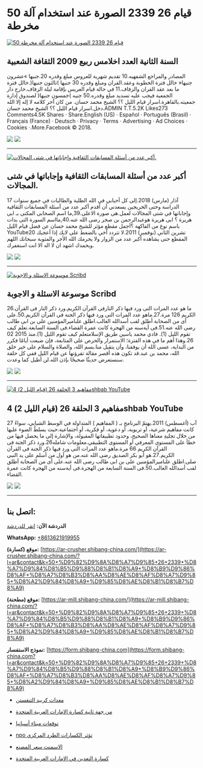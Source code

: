# 50 قيام 26 2339 الصورة عند استخدام آلة مخرطة

<a href="https://swt.shibang-china.com/?l=ar&img&k=50+%D9%82%D9%8A%D8%A7%D9%85+26+2339+%D8%A7%D9%84%D8%B5%D9%88%D8%B1%D8%A9+%D8%B9%D9%86%D8%AF+%D8%A7%D8%B3%D8%AA%D8%AE%D8%AF%D8%A7%D9%85+%D8%A2%D9%84%D8%A9+%D9%85%D8%AE%D8%B1%D8%B7%D8%A9" target="_blank">![50 قيام 26 2339 الصورة عند استخدام آلة مخرطة](http://static.shibang-china.com/all-800x300/1131.jpg)</a>

## السنة الثانية العدد اخلامس ربيع 2009 الثقافة الشعبية
المصادر والمراجع الشفهيه.10 تقديم شهرية للعروس مبلغ وقدره 20.جنيها »عشرون جنيها« خالل فترة الخطوبة وعقد.القران ومبلغ وقدره 30 جنيها )ثالثون جنيها(.خالل فترة ما بعد عقد القران والزفاف.11 في حالة قيام العريس بإقامة ليلة الزفاف.خارج دار الجمعية فيجب عليه تسديد مبلغ وقدره.50 جنيه )خمسون جنيها( لصندوق إدارة جمعيته.بالقاهرة.اسرار قيام الليل ؟؟ الشيخ محمد حسان. من كان آخر كلامه لا إله إلا الله دخل.اسرار قيام الليل ؟؟ الشيخ محمد حسان.ADMIN T.T.5.2K Likes273 Comments4.5K Shares &middot; Share.English (US) · Español · Português (Brasil) · Français (France) · Deutsch &middot; Privacy · Terms · Advertising · Ad Choices · Cookies ·.More.Facebook © 2018.


<a href="https://whatsapp.shibangsoft.com/WhatsApp.php" target="_blank" title="WhatsApp">![](http://static.shibang-china.com/icon/whatsapp.png)</a> <a href="https://swt.shibang-china.com/?l=ar&icon&k=50+%D9%82%D9%8A%D8%A7%D9%85+26+2339+%D8%A7%D9%84%D8%B5%D9%88%D8%B1%D8%A9+%D8%B9%D9%86%D8%AF+%D8%A7%D8%B3%D8%AA%D8%AE%D8%AF%D8%A7%D9%85+%D8%A2%D9%84%D8%A9+%D9%85%D8%AE%D8%B1%D8%B7%D8%A9" target="_blank">![](http://static.shibang-china.com/icon/chat-ar.png)</a>

---

<a href="https://swt.shibang-china.com/?l=ar&img&k=50+%D9%82%D9%8A%D8%A7%D9%85+26+2339+%D8%A7%D9%84%D8%B5%D9%88%D8%B1%D8%A9+%D8%B9%D9%86%D8%AF+%D8%A7%D8%B3%D8%AA%D8%AE%D8%AF%D8%A7%D9%85+%D8%A2%D9%84%D8%A9+%D9%85%D8%AE%D8%B1%D8%B7%D8%A9" target="_blank">![أكبر عدد من أسئلة المسابقات الثقافية وإجاباتها في شتى المجالات.](http://static.shibang-china.com/all-800x300/1150.jpg)</a>

## أكبر عدد من أسئلة المسابقات الثقافية وإجاباتها في شتى المجالات.
17 آذار (مارس) 2018.إلى كل أحبابي في الله الطلبة والطالبات في جميع سنوات الدراسة وحتى الخريجين يسعدني أن أقدم أكبر عدد من أسئلة المسابقات الثقافية وإجاباتها في شتى المجالات لعمل.هى صورة الاعلى.39,ما اسم الصحابى المكنى بـ ابى هريرة ؟ ابى هريرة هوعبدالرحمن بن صخر رضى الله عنه.40,مااسم السورة التى بدات باسم نوع من الفاكهة ؟أجمل مقطع مؤثر للشيخ محمد حسان عن فضل قيام الليل YouTube20 تشرين الثاني (نوفمبر) 2011.لا تتردد أخي بالضغط على لايك إذا أعجبك المقطع حتى يشاهده أكبر عدد من الزوار ولا يحرمك الله الأجر والمثوبة سبحانك اللهم وبحمدك اشهد ان لا اله الا انت استغفرك.


<a href="https://whatsapp.shibangsoft.com/WhatsApp.php" target="_blank" title="WhatsApp">![](http://static.shibang-china.com/icon/whatsapp.png)</a> <a href="https://swt.shibang-china.com/?l=ar&icon&k=50+%D9%82%D9%8A%D8%A7%D9%85+26+2339+%D8%A7%D9%84%D8%B5%D9%88%D8%B1%D8%A9+%D8%B9%D9%86%D8%AF+%D8%A7%D8%B3%D8%AA%D8%AE%D8%AF%D8%A7%D9%85+%D8%A2%D9%84%D8%A9+%D9%85%D8%AE%D8%B1%D8%B7%D8%A9" target="_blank">![](http://static.shibang-china.com/icon/chat-ar.png)</a>

---

<a href="https://swt.shibang-china.com/?l=ar&img&k=50+%D9%82%D9%8A%D8%A7%D9%85+26+2339+%D8%A7%D9%84%D8%B5%D9%88%D8%B1%D8%A9+%D8%B9%D9%86%D8%AF+%D8%A7%D8%B3%D8%AA%D8%AE%D8%AF%D8%A7%D9%85+%D8%A2%D9%84%D8%A9+%D9%85%D8%AE%D8%B1%D8%B7%D8%A9" target="_blank">![موسوعة الاسئلة و الاجوبة Scribd](http://static.shibang-china.com/all-800x300/857.jpg)</a>

## موسوعة الاسئلة و الاجوبة Scribd
26.ما هو عدد المرات التى ورد فيها ذكر النارفى القرآن الكريم.ورد ذكر النار فى القرآن الكريم 126 مرة.27.ماهو عدد المرات التى ورد فيها ذكر الجنة فى القرآن الكريم.50.على أى من الصحابة أطلق لقب أسدالله الغالب.اطلق علىاميرالمؤمنين على بن ابى طالب رضى الله عنه.51.فى أيةسنه من الهجرة كانت عمرة القضاء.فى السنة السابعة.تعلم كيف تقوم الليل (1). فادي محمد ياسين طريق الإسلامتعلم كيف تقوم الليل (1).منذ 2015 02 26.وهذا أهم ما في هذه الفترة؛ الاستمرار والحرص على المتابعة، فإن ضيعت أيامًا فكرر من البداية، عسى الله أن يوفقنا، وأن يتقبل منا.بسم الله، والصلاة والسلام على خير خلق الله، محمد بن عبد.قد تكون هذه أقصر مقالة تقرؤنها عن قيام الليل ففي كل حلقة سنستعرض حديثًا صحيحًا بإذن الله.لن أطيل كما وعدت.


<a href="https://whatsapp.shibangsoft.com/WhatsApp.php" target="_blank" title="WhatsApp">![](http://static.shibang-china.com/icon/whatsapp.png)</a> <a href="https://swt.shibang-china.com/?l=ar&icon&k=50+%D9%82%D9%8A%D8%A7%D9%85+26+2339+%D8%A7%D9%84%D8%B5%D9%88%D8%B1%D8%A9+%D8%B9%D9%86%D8%AF+%D8%A7%D8%B3%D8%AA%D8%AE%D8%AF%D8%A7%D9%85+%D8%A2%D9%84%D8%A9+%D9%85%D8%AE%D8%B1%D8%B7%D8%A9" target="_blank">![](http://static.shibang-china.com/icon/chat-ar.png)</a>

---

<a href="https://swt.shibang-china.com/?l=ar&img&k=50+%D9%82%D9%8A%D8%A7%D9%85+26+2339+%D8%A7%D9%84%D8%B5%D9%88%D8%B1%D8%A9+%D8%B9%D9%86%D8%AF+%D8%A7%D8%B3%D8%AA%D8%AE%D8%AF%D8%A7%D9%85+%D8%A2%D9%84%D8%A9+%D9%85%D8%AE%D8%B1%D8%B7%D8%A9" target="_blank">![مفاهيم 3 الحلقة 26 (قيام الليل 2) 4shbab YouTube](http://static.shibang-china.com/all-800x300/1307.jpg)</a>

## مفاهيم 3 الحلقة 26 (قيام الليل 2) 4shbab YouTube
27 آب (أغسطس) 2011.يهتمّ البرنامج بـ ( المفاهيم ) المتداولة في الوسط الشبابي، سواءً كانت مفاهيم شرعية، أو تربوية، أو دعوية، أو فكرية، أو اجتماعية.حيث يسلطُ الضوء عليها من خلال تجليةِ معناها الصحيح، وحدود تطبيقاتها المقبولة، والإشارة إلى ما يحصل فيها من خطأ على المستوى المعرفي أو المستوى التطبيقي.معلومات شامله26.ورد ذكر الجنة فى القرآن الكريم 66 مرة.ماهو عدد المرات التى ورد فيها ذكر الجنة فى القرآن الكريم.27.هو أبو بكر الصديق رضى الله عنه.من هو أول من أسلم على يد النبى صلى.اطلق علىاميرالمؤمنين على بن ابى طالب رضى الله عنه.على أى من الصحابة أطلق لقب أسدالله الغالب.50.فى السنة السابعة من الهجرة.فى أيةسنه من الهجرة كانت عمرة القضاء.


<a href="https://whatsapp.shibangsoft.com/WhatsApp.php" target="_blank" title="WhatsApp">![](http://static.shibang-china.com/icon/whatsapp.png)</a> <a href="https://swt.shibang-china.com/?l=ar&icon&k=50+%D9%82%D9%8A%D8%A7%D9%85+26+2339+%D8%A7%D9%84%D8%B5%D9%88%D8%B1%D8%A9+%D8%B9%D9%86%D8%AF+%D8%A7%D8%B3%D8%AA%D8%AE%D8%AF%D8%A7%D9%85+%D8%A2%D9%84%D8%A9+%D9%85%D8%AE%D8%B1%D8%B7%D8%A9" target="_blank">![](http://static.shibang-china.com/icon/chat-ar.png)</a>

---
## اتصل بنا:

**الدردشة الآن:** [انقر للدردشة](https://swt.shibang-china.com?l=ar&contact&k=50+%D9%82%D9%8A%D8%A7%D9%85+26+2339+%D8%A7%D9%84%D8%B5%D9%88%D8%B1%D8%A9+%D8%B9%D9%86%D8%AF+%D8%A7%D8%B3%D8%AA%D8%AE%D8%AF%D8%A7%D9%85+%D8%A2%D9%84%D8%A9+%D9%85%D8%AE%D8%B1%D8%B7%D8%A9)

**WhatsApp:**  [+8613621919955](https://whatsapp.shibangsoft.com/WhatsApp.php)

**موقع (كسارة):** [https://ar-crusher.shibang-china.com/](https://ar-crusher.shibang-china.com/?l=ar&contact&k=50+%D9%82%D9%8A%D8%A7%D9%85+26+2339+%D8%A7%D9%84%D8%B5%D9%88%D8%B1%D8%A9+%D8%B9%D9%86%D8%AF+%D8%A7%D8%B3%D8%AA%D8%AE%D8%AF%D8%A7%D9%85+%D8%A2%D9%84%D8%A9+%D9%85%D8%AE%D8%B1%D8%B7%D8%A9)

**موقع (مطحنة):** [https://ar-mill.shibang-china.com/](https://ar-mill.shibang-china.com/?l=ar&contact&k=50+%D9%82%D9%8A%D8%A7%D9%85+26+2339+%D8%A7%D9%84%D8%B5%D9%88%D8%B1%D8%A9+%D8%B9%D9%86%D8%AF+%D8%A7%D8%B3%D8%AA%D8%AE%D8%AF%D8%A7%D9%85+%D8%A2%D9%84%D8%A9+%D9%85%D8%AE%D8%B1%D8%B7%D8%A9)

**نموذج الاستفسار:** [https://form.shibang-china.com](https://form.shibang-china.com?l=ar&contact&k=50+%D9%82%D9%8A%D8%A7%D9%85+26+2339+%D8%A7%D9%84%D8%B5%D9%88%D8%B1%D8%A9+%D8%B9%D9%86%D8%AF+%D8%A7%D8%B3%D8%AA%D8%AE%D8%AF%D8%A7%D9%85+%D8%A2%D9%84%D8%A9+%D9%85%D8%AE%D8%B1%D8%B7%D8%A9)

* [معدات كربيد التنغستن](../28/%D9%85%D8%B9%D8%AF%D8%A7%D8%AA%20%D9%83%D8%B1%D8%A8%D9%8A%D8%AF%20%D8%A7%D9%84%D8%AA%D9%86%D8%BA%D8%B3%D8%AA%D9%86.md)

* [من جهة ثانية كسارة الإمارات العربية المتحدة](../28/%D9%85%D9%86%20%D8%AC%D9%87%D8%A9%20%D8%AB%D8%A7%D9%86%D9%8A%D8%A9%20%D9%83%D8%B3%D8%A7%D8%B1%D8%A9%20%D8%A7%D9%84%D8%A5%D9%85%D8%A7%D8%B1%D8%A7%D8%AA%20%D8%A7%D9%84%D8%B9%D8%B1%D8%A8%D9%8A%D8%A9%20%D8%A7%D9%84%D9%85%D8%AA%D8%AD%D8%AF%D8%A9.md)

* [توقعات ميناء أسبانيا](../27/%D8%AA%D9%88%D9%82%D8%B9%D8%A7%D8%AA%20%D9%85%D9%8A%D9%86%D8%A7%D8%A1%20%D8%A3%D8%B3%D8%A8%D8%A7%D9%86%D9%8A%D8%A7.md)

* [npo تؤثر الكسارات الطرد المركزي](../29/npo%20%D8%AA%D8%A4%D8%AB%D8%B1%20%D8%A7%D9%84%D9%83%D8%B3%D8%A7%D8%B1%D8%A7%D8%AA%20%D8%A7%D9%84%D8%B7%D8%B1%D8%AF%20%D8%A7%D9%84%D9%85%D8%B1%D9%83%D8%B2%D9%8A.md)

* [الاسمنت سعر المصنع](../29/%D8%A7%D9%84%D8%A7%D8%B3%D9%85%D9%86%D8%AA%20%D8%B3%D8%B9%D8%B1%20%D8%A7%D9%84%D9%85%D8%B5%D9%86%D8%B9.md)

* [كسارة التعدين في الإمارات العربية المتحدة](../28/%D9%83%D8%B3%D8%A7%D8%B1%D8%A9%20%D8%A7%D9%84%D8%AA%D8%B9%D8%AF%D9%8A%D9%86%20%D9%81%D9%8A%20%D8%A7%D9%84%D8%A5%D9%85%D8%A7%D8%B1%D8%A7%D8%AA%20%D8%A7%D9%84%D8%B9%D8%B1%D8%A8%D9%8A%D8%A9%20%D8%A7%D9%84%D9%85%D8%AA%D8%AD%D8%AF%D8%A9.md)